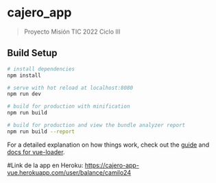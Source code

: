 # cajero_app

> Proyecto Misión TIC 2022 Ciclo III

## Build Setup

``` bash
# install dependencies
npm install

# serve with hot reload at localhost:8080
npm run dev

# build for production with minification
npm run build

# build for production and view the bundle analyzer report
npm run build --report
```

For a detailed explanation on how things work, check out the [guide](http://vuejs-templates.github.io/webpack/) and [docs for vue-loader](http://vuejs.github.io/vue-loader).


#Link de la app en Heroku:  https://cajero-app-vue.herokuapp.com/user/balance/camilo24
